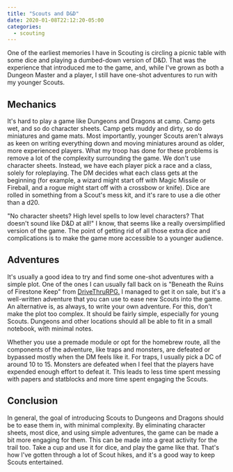 ```yaml
---
title: "Scouts and D&D"
date: 2020-01-08T22:12:20-05:00
categories:
  - scouting
---
```

<p>One of the earliest memories I have in Scouting is circling a picnic table with some dice and playing a dumbed-down version of D&amp;D. That was the experience that introduced me to the game, and, while I've grown as both a Dungeon Master and a player, I still have one-shot adventures to run with my younger Scouts.</p> 

## Mechanics
It's hard to play a game like Dungeons and Dragons at camp. Camp gets wet, and so do character sheets. Camp gets muddy and dirty, so do miniatures and game mats. Most importantly, younger Scouts aren't always as keen on writing everything down and moving miniatures around as older, more experienced players. What my troop has done for these problems is remove a lot of the complexity surrounding the game. We don't use character sheets. Instead, we have each player pick a race and a class, solely for roleplaying. The DM decides what each class gets at the beginning (for example, a wizard might start off with Magic Missile or Fireball, and a rogue might start off with a crossbow or knife). Dice are rolled in something from a Scout's mess kit, and it's rare to use a die other than a d20.

"No character sheets? High level spells to low level characters? That doesn't sound like D&D at all!" I know, that seems like a really oversimplified version of the game. The point of getting rid of all those extra dice and complications is to make the game more accessible to a younger audience.

## Adventures
It's usually a good idea to try and find some one-shot adventures with a simple plot. One of the ones I can usually fall back on is "Beneath the Ruins of Firestone Keep" from [DriveThruRPG.](https://www.drivethrurpg.com/product/205741/Beneath-the-Ruins-of-Firestone-Keep--Adventure) I managed to get it on sale, but it's a well-written adventure that you can use to ease new Scouts into the game. An alternative is, as always, to write your own adventure. For this, don't make the plot too complex. It should be fairly simple, especially for young Scouts. Dungeons and other locations should all be able to fit in a small notebook, with minimal notes.

Whether you use a premade module or opt for the homebrew route, all the components of the adventure, like traps and monsters, are defeated or bypassed mostly when the DM feels like it. For traps, I usually pick a DC of around 10 to 15. Monsters are defeated when I feel that the players have expended enough effort to defeat it. This leads to less time spent messing with papers and statblocks and more time spent engaging the Scouts.

## Conclusion
In general, the goal of introducing Scouts to Dungeons and Dragons should be to ease them in, with minimal complexity. By eliminating character sheets, most dice, and using simple adventures, the game can be made a bit more engaging for them. This can be made into a great activity for the trail too. Take a cup and use it for dice, and play the game like that. That's how I've gotten through a lot of Scout hikes, and it's a good way to keep Scouts entertained.